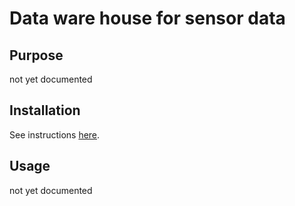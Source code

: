 # Data ware house for sensor data


## Purpose

not yet documented


## Installation

See instructions [here](Documentation/Installation.md).


## Usage

not yet documented
